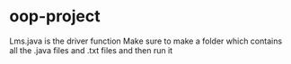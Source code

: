 # oop-project
Lms.java is the driver function
Make sure to make a folder which contains all the .java files and .txt files and then run it
